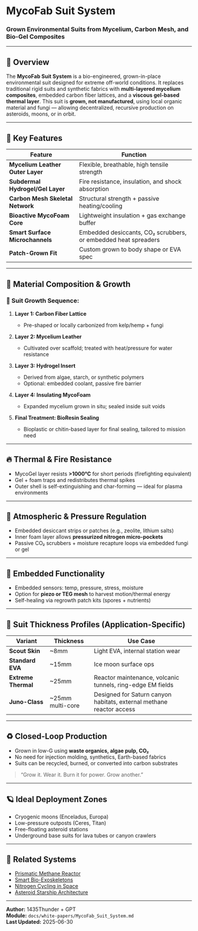 # MycoFab Suit System  
### Grown Environmental Suits from Mycelium, Carbon Mesh, and Bio-Gel Composites

---

## 🧬 Overview

The **MycoFab Suit System** is a bio-engineered, grown-in-place environmental suit designed for extreme off-world conditions. It replaces traditional rigid suits and synthetic fabrics with **multi-layered mycelium composites**, embedded carbon fiber lattices, and a **viscous gel-based thermal layer**. This suit is **grown, not manufactured**, using local organic material and fungi — allowing decentralized, recursive production on asteroids, moons, or in orbit.

---

## 🔧 Key Features

| Feature | Function |
|---------|----------|
| **Mycelium Leather Outer Layer** | Flexible, breathable, high tensile strength |
| **Subdermal Hydrogel/Gel Layer** | Fire resistance, insulation, and shock absorption |
| **Carbon Mesh Skeletal Network** | Structural strength + passive heating/cooling |
| **Bioactive MycoFoam Core** | Lightweight insulation + gas exchange buffer |
| **Smart Surface Microchannels** | Embedded desiccants, CO₂ scrubbers, or embedded heat spreaders |
| **Patch-Grown Fit** | Custom grown to body shape or EVA spec |

---

## 🌱 Material Composition & Growth

### 🔁 Suit Growth Sequence:
1. **Layer 1: Carbon Fiber Lattice**
   - Pre-shaped or locally carbonized from kelp/hemp + fungi

2. **Layer 2: Mycelium Leather**
   - Cultivated over scaffold; treated with heat/pressure for water resistance

3. **Layer 3: Hydrogel Insert**
   - Derived from algae, starch, or synthetic polymers  
   - Optional: embedded coolant, passive fire barrier

4. **Layer 4: Insulating MycoFoam**
   - Expanded mycelium grown in situ; sealed inside suit voids

5. **Final Treatment: BioResin Sealing**
   - Bioplastic or chitin-based layer for final sealing, tailored to mission need

---

## 🔥 Thermal & Fire Resistance

- MycoGel layer resists **>1000°C** for short periods (firefighting equivalent)
- Gel + foam traps and redistributes thermal spikes
- Outer shell is self-extinguishing and char-forming — ideal for plasma environments

---

## 🧪 Atmospheric & Pressure Regulation

- Embedded desiccant strips or patches (e.g., zeolite, lithium salts)
- Inner foam layer allows **pressurized nitrogen micro-pockets**
- Passive CO₂ scrubbers + moisture recapture loops via embedded fungi or gel

---

## 🧠 Embedded Functionality

- Embedded sensors: temp, pressure, stress, moisture
- Option for **piezo or TEG mesh** to harvest motion/thermal energy
- Self-healing via regrowth patch kits (spores + nutrients)

---

## 🧱 Suit Thickness Profiles (Application-Specific)

| Variant | Thickness | Use Case |
|---------|-----------|----------|
| **Scout Skin** | ~8mm | Light EVA, internal station wear |
| **Standard EVA** | ~15mm | Ice moon surface ops |
| **Extreme Thermal** | ~25mm | Reactor maintenance, volcanic tunnels, ring-edge EM fields |
| **Juno-Class** | ~25mm multi-core | Designed for Saturn canyon habitats, external methane reactor access |

---

## ♻️ Closed-Loop Production

- Grown in low-G using **waste organics, algae pulp, CO₂**
- No need for injection molding, synthetics, Earth-based fabrics
- Suits can be recycled, burned, or converted into carbon substrates

> “Grow it. Wear it. Burn it for power. Grow another.”

---

## 🪐 Ideal Deployment Zones

- Cryogenic moons (Enceladus, Europa)
- Low-pressure outposts (Ceres, Titan)
- Free-floating asteroid stations
- Underground base suits for lava tubes or canyon crawlers

---

## 🔗 Related Systems

- [Prismatic Methane Reactor](Prismatic_Methane_Reactor.md)
- [Smart Bio-Exoskeletons](Smart%20Bio-Exoskeletons.md)
- [Nitrogen Cycling in Space](../life-support/Nitrogen_Cycling_In_Space.md)
- [Asteroid Starship Architecture](../vehicles/Asteroid_Starship.md)

---

**Author:** 1435Thunder + GPT  
**Module:** `docs/white-papers/MycoFab_Suit_System.md`  
**Last Updated:** 2025-06-30
